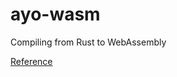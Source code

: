 # ayo-wasm
Compiling from Rust to WebAssembly

[Reference](https://developer.mozilla.org/en-US/docs/WebAssembly/Rust_to_Wasm)
